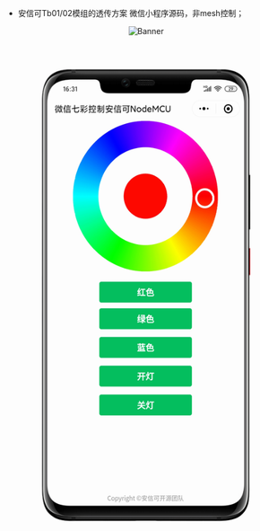 - 安信可Tb01/02模组的透传方案 微信小程序源码，非mesh控制；

<p align="center">
  <img src="/image/mini_nodemcu.png"  alt="Banner"  width="520px" height="414px"  />
</p>

<p align="center">
  <img src="images/aithinker-mini.png"  alt="Banner" />
</p>


